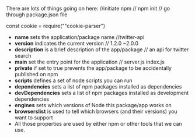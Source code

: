 There are lots of things going on here:
//initiate npm // npm init
// go through package.json file

<!-- "cookie-parser": "^1.4.6", -->

const cookie = require(""cookie-parser")

- **name** sets the application/package name //twitter-api
- **version** indicates the current version // 1.2.0 ~2.0.0
- **description** is a brief description of the app/package // an api for twitter search
- **main** set the entry point for the application // server.js index.js
- **private** if set to true prevents the app/package to be accidentally published on npm
- **scripts** defines a set of node scripts you can run
- **dependencies** sets a list of npm packages installed as dependencies
- **devDependencies** sets a list of npm packages installed as development dependencies
- **engines** sets which versions of Node this package/app works on
- **browserslist** is used to tell which browsers (and their versions) you want to support
- All those properties are used by either npm or other tools that we can use.
